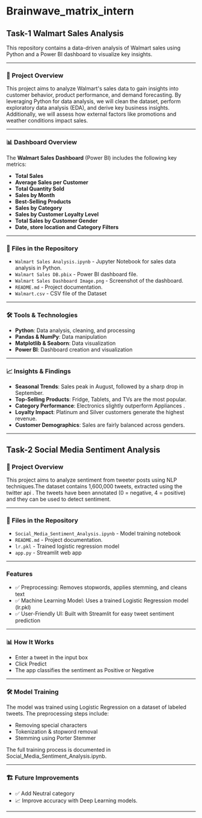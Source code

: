 # Brainwave_matrix_intern
## Task-1 Walmart Sales Analysis
This repository contains a data-driven analysis of Walmart sales using Python and a Power BI dashboard to visualize key insights.

---
### 📌 Project Overview
This project aims to analyze Walmart's sales data to gain insights into customer behavior, product performance, and demand forecasting. By leveraging Python for data analysis, we will clean the dataset, perform exploratory data analysis (EDA), and derive key business insights. Additionally, we will assess how external factors like promotions and weather conditions impact sales.


---
### 📊 Dashboard Overview
The **Walmart Sales Dashboard** (Power BI) includes the following key metrics:

- **Total Sales**
- **Average Sales per Customer**
- **Total Quantity Sold**
- **Sales by Month**
- **Best-Selling Products**
- **Sales by Category** 
- **Sales by Customer Loyalty Level** 
- **Total Sales by Customer Gender**
- **Date, store location and Category Filters**


---
### 📂 Files in the Repository
- `Walmart Sales Analysis.ipynb` - Jupyter Notebook for sales data analysis in Python.
- `Walmart Sales DB.pbix` - Power BI dashboard file.
- `Walmart Sales Dashboard Image.png` - Screenshot of the dashboard.
- `README.md` - Project documentation.
- `Walmart.csv` - CSV file of the Dataset


---
### 🛠️ Tools & Technologies
- **Python**: Data analysis, cleaning, and processing
- **Pandas & NumPy**: Data manipulation
- **Matplotlib & Seaborn**: Data visualization
- **Power BI**: Dashboard creation and visualization


---
### 📈 Insights & Findings
- **Seasonal Trends**: Sales peak in August, followed by a sharp drop in September.
- **Top-Selling Products**: Fridge, Tablets, and TVs are the most popular.
- **Category Performance**: Electronics slightly outperform Appliances .
- **Loyalty Impact**: Platinum and Silver customers generate the highest revenue.
- **Customer Demographics**: Sales are fairly balanced across genders.


---
## Task-2 Social Media Sentiment Analysis

### 📌 Project Overview
This project aims to analyze sentiment from tweeter posts using NLP techniques.The dataset contains 1,600,000 tweets, extracted using the twitter api . The tweets have been annotated (0 = negative, 4 = positive) and they can be used to detect sentiment.


---
### 📂 Files in the Repository
- `Social_Media_Sentiment_Analysis.ipynb` - Model training notebook
- `README.md` - Project documentation.
- `lr.pkl` - Trained logistic regression model
- `app.py` - Streamlit web app


---
### Features
- ✅ Preprocessing: Removes stopwords, applies stemming, and cleans text
- ✅ Machine Learning Model: Uses a trained Logistic Regression model (lr.pkl)
- ✅ User-Friendly UI: Built with Streamlit for easy tweet sentiment prediction


---
### 📊 How It Works
- Enter a tweet in the input box
- Click Predict
- The app classifies the sentiment as Positive or Negative


---
### 🛠 Model Training
The model was trained using Logistic Regression on a dataset of labeled tweets. The preprocessing steps include:

- Removing special characters
- Tokenization & stopword removal
- Stemming using Porter Stemmer

The full training process is documented in Social_Media_Sentiment_Analysis.ipynb.


---
### 🏗 Future Improvements
- ✅ Add Neutral category
- 📈 Improve accuracy with Deep Learning models.


---
